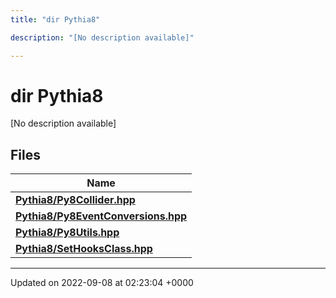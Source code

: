 ```yaml
---
title: "dir Pythia8"

description: "[No description available]"

---
```


# dir Pythia8

[No description available]

## Files

| Name           |
| -------------- |
| **[Pythia8/Py8Collider.hpp](/documentation/code/files/py8collider_8hpp/#file-pythia8-py8collider-hpp)**  |
| **[Pythia8/Py8EventConversions.hpp](/documentation/code/files/py8eventconversions_8hpp/#file-pythia8-py8eventconversions-hpp)**  |
| **[Pythia8/Py8Utils.hpp](/documentation/code/files/py8utils_8hpp/#file-pythia8-py8utils-hpp)**  |
| **[Pythia8/SetHooksClass.hpp](/documentation/code/files/sethooksclass_8hpp/#file-pythia8-sethooksclass-hpp)**  |






-------------------------------

Updated on 2022-09-08 at 02:23:04 +0000
